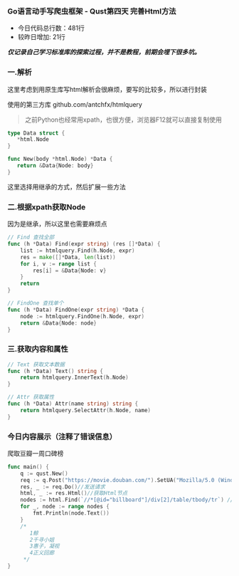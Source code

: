 ### Go语言动手写爬虫框架 - Qust第四天 完善Html方法

- 今日代码总行数：481行 
- 较昨日增加: 21行

***仅记录自己学习标准库的探索过程，并不是教程，前期会埋下很多坑。***

### 一.解析

这里考虑到用原生库写html解析会很麻烦，要写的比较多，所以进行封装

使用的第三方库 github.com/antchfx/htmlquery

> 之前Python也经常用xpath，也很方便，浏览器F12就可以直接复制使用

```go
type Data struct {
   *html.Node
}

func New(body *html.Node) *Data {
   return &Data{Node: body}
}
```

这里选择用继承的方式，然后扩展一些方法

### 二.根据xpath获取Node

因为是继承，所以这里也需要麻烦点

```go
// Find 查找全部
func (h *Data) Find(expr string) (res []*Data) {
	list := htmlquery.Find(h.Node, expr)
	res = make([]*Data, len(list))
	for i, v := range list {
		res[i] = &Data{Node: v}
	}
	return
}

// FindOne 查找单个
func (h *Data) FindOne(expr string) *Data {
	node := htmlquery.FindOne(h.Node, expr)
	return &Data{Node: node}
}
```

### 三.获取内容和属性

```go
// Text 获取文本数据
func (h *Data) Text() string {
	return htmlquery.InnerText(h.Node)
}

// Attr 获取属性
func (h *Data) Attr(name string) string {
	return htmlquery.SelectAttr(h.Node, name)
}
```

### 今日内容展示（注释了错误信息）

爬取豆瓣一周口碑榜

```go
func main() {
	q := qust.New()
	req := q.Post("https://movie.douban.com/").SetUA("Mozilla/5.0 (Windows NT 10.0; Win64; x64) AppleWebKit/537.36 (KHTML, like Gecko) Chrome/102.0.0.0 Safari/537.36")
	res, _ := req.Do()//发送请求
	html, _ := res.Html()//获取Html节点
	nodes := html.Find(`//*[@id="billboard"]/div[2]/table/tbody/tr`) //直接右键获取的xpath
	for _, node := range nodes {
		fmt.Println(node.Text())
	}
	/*
	   1鲸
	   2千寻小姐
	   3惠子，凝视
	   4正义回廊
	 */
}
```

